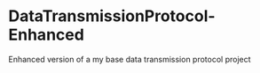 # DataTransmissionProtocol-Enhanced
Enhanced version of a my base data transmission protocol project 
